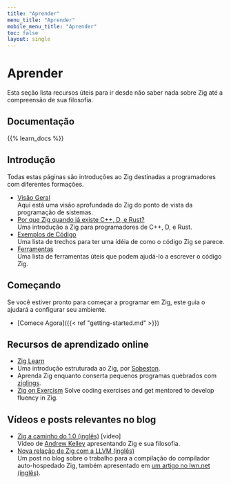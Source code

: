 ```yaml
---
title: "Aprender"
menu_title: "Aprender"
mobile_menu_title: "Aprender"
toc: false
layout: single
---
```


# Aprender
Esta seção lista recursos úteis para ir desde não saber nada sobre Zig até a compreensão de sua filosofia. 

## Documentação
{{% learn_docs %}}

## Introdução
Todas estas páginas são introduções ao Zig destinadas a programadores com diferentes formações.

- [Visão Geral](overview/)  
Aqui está uma visão aprofundada do Zig do ponto de vista da programação de sistemas.
- [Por que Zig quando já existe C++, D, e Rust?](why_zig_rust_d_cpp/)  
Uma introdução a Zig para programadores de C++, D, e Rust.
- [Exemplos de Código](samples/)  
Uma lista de trechos para ter uma idéia de como o código Zig se parece.
- [Ferramentas](tools/)  
Uma lista de ferramentas úteis que podem ajudá-lo a escrever o código Zig.


## Começando
Se você estiver pronto para começar a programar em Zig, este guia o ajudará a configurar seu ambiente.

- [Comece Agora]({{< ref "getting-started.md" >}})  

## Recursos de aprendizado online
- [Zig Learn](https://ziglearn.org)  
- Uma introdução estruturada ao Zig, por [Sobeston](https://github.com/sobeston).
- Aprenda Zig enquanto conserta pequenos programas quebrados com [ziglings](https://ziglings.org).
- [Zig on Exercism](https://exercism.org/tracks/zig)
Solve coding exercises and get mentored to develop fluency in Zig.

## Vídeos e posts relevantes no blog
- [Zig a caminho do 1.0 (inglês)](https://www.youtube.com/watch?v=Gv2I7qTux7g) [video]  
Vídeo de [Andrew Kelley](https://andrewkelley.me) apresentando Zig e sua filosofia.
- [Nova relação de Zig com a LLVM (inglês)](https://kristoff.it/blog/zig-new-relationship-llvm/)  
Um post no blog sobre o trabalho para a compilação do compilador auto-hospedado Zig, também apresentado em [um artigo no lwn.net (inglês)](https://lwn.net/Articles/833400/).



















